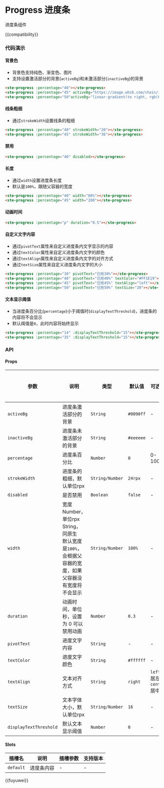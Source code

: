 # Progress 进度条
进度条组件

{{compatibility}}


### 代码演示
#### 背景色
- 背景色支持纯色、渐变色、图片
- 支持设置激活部分的背景(`activeBg`)和未激活部分(`inactiveBg`)的背景
```html
<ste-progress :percentage="40"></ste-progress>
<ste-progress :percentage="45" activeBg="https://image.whzb.com/chain/inte-mall/00-普通图片/00-开发版/img/p-red.png" inactiveBg="#CCCCCC"></ste-progress>
<ste-progress :percentage="50"activeBg="linear-gradient(to right, rgb(66, 83, 216), rgb(213, 51, 186))"></ste-progress>
```

#### 线条粗细
- 通过`strokeWidth`设置线条的粗细
```html
<ste-progress :percentage="40" strokeWidth="20"></ste-progress>
<ste-progress :percentage="45" strokeWidth="36"></ste-progress>
```

#### 禁用
```html
<ste-progress :percentage="40" disabled></ste-progress>
```

#### 长度
- 通过`width`设置进度条长度
- 默认是`100%`，跟随父容器的宽度
```html
<ste-progress :percentage="40" width="80%"></ste-progress>
<ste-progress :percentage="45" width="200"></ste-progress>
```

#### 动画时间
```html
<ste-progress :percentage="p" duration="0.5"></ste-progress>
```

#### 自定义文字内容
- 通过`pivotText`属性来自定义进度条内文字显示的内容
- 通过`textColor`属性来自定义进度条内文字的颜色
- 通过`textAlign`属性来自定义进度条内文字的对齐方式
- 通过`textSize`属性来自定义进度条内文字的大小
```html
<ste-progress :percentage="30" pivotText="已抢30%"></ste-progress>
<ste-progress :percentage="40" pivotText="已抢40%" textColor="#FF1E19"></ste-progress>
<ste-progress :percentage="45" pivotText="已抢45%" textAlign="left"></ste-progress>
<ste-progress :percentage="50" pivotText="已抢50%" textSize="20"></ste-progress>
```

#### 文本显示阈值
- 当进度条百分比(`percentage`)小于阈值时(`displayTextThreshold`)，进度条的内容将不会显示
- 默认阈值是`0`，此时内容将始终显示
```html
<ste-progress :percentage="14" :displayTextThreshold="15"></ste-progress>
<ste-progress :percentage="35" :displayTextThreshold="15"></ste-progress>
```

### API
#### Props
| 参数					| 说明																												| 类型				| 默认值		| 可选值							| 支持版本	|
| ---					| ---																												| ---				| ---		| ---							| ---		|
|`activeBg`				| 进度条激活部分的背景																								| `String`			| `#0090ff`	| -								| -			|
|`inactiveBg`			| 进度条未激活部分的背景																								| `String`			| `#eeeeee`	| -								| -			|
|`percentage`			| 进度条百分比																										| `Number`			| `0`		| 0-100							| -			|
|`strokeWidth`			| 进度条的粗细，默认单位rpx																							| `String/Number`	| `24rpx`	| -								| -			|
|`disabled`				| 是否禁用																											| `Boolean`			| `false`	| -								| -			|
|`width`				| 宽度 <br/>Number，单位rpx<br/>String，同原生<br/>默认宽度是`100%`，会根据父容器的宽度，如果父容器没有宽度将不会显示	| `String/Number`	| `100%`	| -								| -			|
|`duration`				| 动画时间，单位秒，设置为 0 可以禁用动画																				| `Number`			| `0.3`		| -								| -			|
|`pivotText`			| 进度文字内容																										| `String`			| -			| -								| -			|
|`textColor`			| 进度文字颜色																										| `String`			| `#ffffff`	| -								| -			|
|`textAlign`			| 文本对齐方式																										| `String`			| `right`	| `left` 居左<br/>`center` 居中	| -			|
|`textSize`				| 文本字体大小，默认单位rpx																							| `String/Number`	| `16`		| -								| -			|
|`displayTextThreshold`	| 默认文本显示阈值																									| `Number`			| `0`		| -								| -			|

#### Slots
|插槽名		|说明		|插槽参数	|支持版本	|
| ---		| ---		| ---		| ---		|
| `default`	| 进度条内容	|-			| -			|


{{fuyuwei}}
